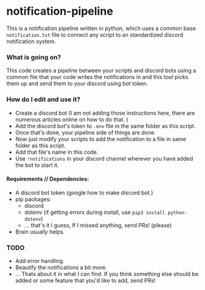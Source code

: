 # notification-pipeline
This is a notification pipeline written in python, which uses a common base `notification.txt` file to connect any script to an standardized discord notification system. 

### What is going on?
 
This code creates a pipeline between your scripts and discord bots using a common file that your code writes the notifications in and this tool picks them up and send them to your discord using bot token.

### How do I edit and use it?
* Create a discord bot (I am not adding those instructions here, there are numerous articles online on how to do that. )  
* Add the discord bot's token to `.env` file in the same folder as this script.
* Once that's done, your pipeline side of things are done.  
* Now just modify your scripts to add the notification to a file in same folder as this script.  
* Add that file's name in this code.  
* Use `!notifications` in your discord channel wherever you have added the bot to start it.

#### Requirements // Dependencies:
 * A discord bot token (google how to make discord bot.)
 * pip packages:
      - discord
      - dotenv (if getting errors during install, use `pip3 install python-dotenv`)
      - ... that's it I guess, If I missed anything, send PRs! (please)
 * Brain usually helps. 

### TODO
* Add error handling.    
* Beautify the notifications a bit more.  
* ... Thats about it in what I can find. If you think something else should be added or some feature that you'd like to add, send PRs! 
